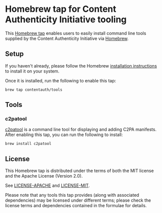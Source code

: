 # Homebrew tap for Content Authenticity Initiative tooling

This [Homebrew tap](https://docs.brew.sh/Taps) enables users to easily install command line tools supplied by the Content Authenticity Initiative via [Homebrew](https://brew.sh/).

## Setup

If you haven't already, please follow the Homebrew [installation instructions](https://brew.sh/) to install it on your system.

Once it is installed, run the following to enable this tap:

```shell
brew tap contentauth/tools
```

## Tools

### c2patool

[c2patool](https://github.com/contentauth/c2pa-rs/tree/main/c2patool) is a command line tool for displaying and adding C2PA manifests. After enabling this tap, you can run the following to install:

```shell
brew install c2patool
```

## License

This Homebrew tap is distributed under the terms of both the MIT license and the Apache License (Version 2.0).

See [LICENSE-APACHE](./LICENSE-APACHE) and [LICENSE-MIT](./LICENSE-MIT).

Please note that any tools this tap provides (along with associated dependencies) may be licensed under different terms; please check the license terms and dependencies contained in the formulae for details.
